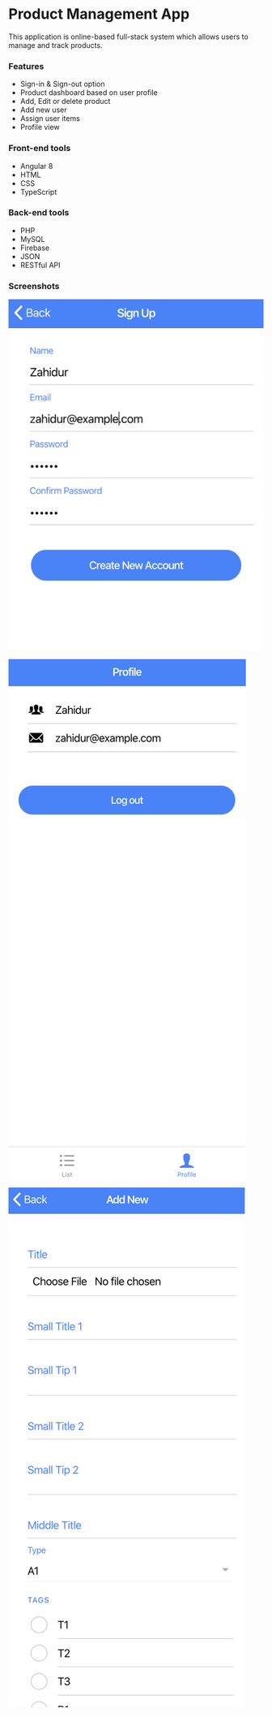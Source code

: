 # Product Management App
This application is online-based full-stack system which allows users to manage and track products.

### Features
- Sign-in & Sign-out option
- Product dashboard based on user profile
- Add, Edit or delete product
- Add new user
- Assign user items
- Profile view

### Front-end tools

- Angular 8
- HTML
- CSS
- TypeScript

### Back-end tools

- PHP
- MySQL
- Firebase
- JSON
- RESTful API

### Screenshots

![Signup](screenshots/1.png)

![Profile](screenshots/2.png)

![Add new item](screenshots/3.png)